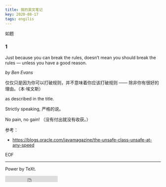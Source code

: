 ```yaml
---
title: 我的英文笔记
key: 2020-08-17
tags: engilis
---
```


如题

<!--more-->


### 1

Just because you can break the rules, doesn’t mean you should break the rules — unless you have a good reason.

<i>by Ben Evans</i>

仅仅只是因为你可以打破规则，并不意味着你应该打破规则 —— 除非你有很好的理由。（本·埃文斯）


as described in the title.

Strictly speaking, 严格的说。

No pain, no gain! （没有付出就没有收获。）

参考：

- https://blogs.oracle.com/javamagazine/the-unsafe-class-unsafe-at-any-speed




EOF

---

Power by TeXt.

<iframe src="https://ghbtns.com/github-btn.html?user=kitian616&repo=jekyll-TeXt-theme&type=star&count=true" frameborder="0" scrolling="0" width="170px" height="20px"></iframe>





